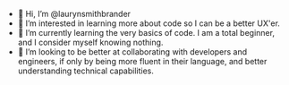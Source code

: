 - 👋 Hi, I’m @laurynsmithbrander
- 👀 I’m interested in learning more about code so I can be a better UX'er.  
- 🌱 I’m currently learning the very basics of code.  I am a total beginner, and I consider myself knowing nothing.  
- 💞️ I’m looking to be better at collaborating with developers and engineers, if only by being more fluent in their language, and better understanding technical capabilities.  

<!---
laurynsmithbrander/laurynsmithbrander is a ✨ special ✨ repository because its `README.md` (this file) appears on your GitHub profile.
You can click the Preview link to take a look at your changes.
--->
